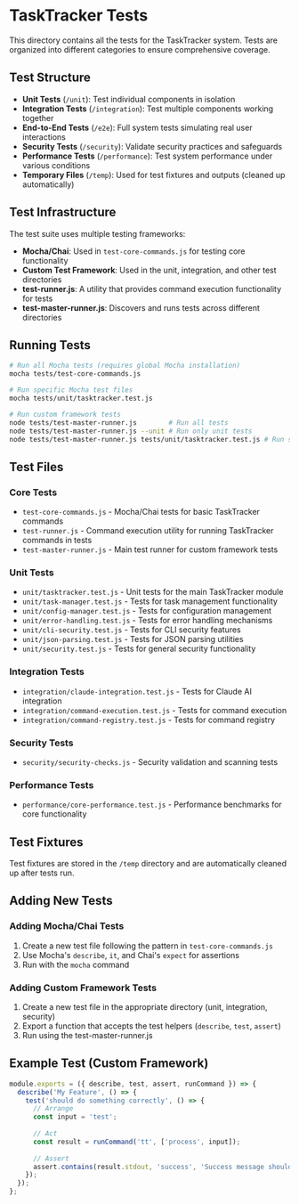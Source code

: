 # TaskTracker Tests

This directory contains all the tests for the TaskTracker system. Tests are organized into different categories to ensure comprehensive coverage.

## Test Structure

- **Unit Tests** (`/unit`): Test individual components in isolation
- **Integration Tests** (`/integration`): Test multiple components working together
- **End-to-End Tests** (`/e2e`): Full system tests simulating real user interactions
- **Security Tests** (`/security`): Validate security practices and safeguards
- **Performance Tests** (`/performance`): Test system performance under various conditions
- **Temporary Files** (`/temp`): Used for test fixtures and outputs (cleaned up automatically)

## Test Infrastructure

The test suite uses multiple testing frameworks:

- **Mocha/Chai**: Used in `test-core-commands.js` for testing core functionality
- **Custom Test Framework**: Used in the unit, integration, and other test directories
- **test-runner.js**: A utility that provides command execution functionality for tests
- **test-master-runner.js**: Discovers and runs tests across different directories

## Running Tests

```bash
# Run all Mocha tests (requires global Mocha installation)
mocha tests/test-core-commands.js

# Run specific Mocha test files
mocha tests/unit/tasktracker.test.js

# Run custom framework tests
node tests/test-master-runner.js        # Run all tests
node tests/test-master-runner.js --unit # Run only unit tests
node tests/test-master-runner.js tests/unit/tasktracker.test.js # Run specific test file
```

## Test Files

### Core Tests

- `test-core-commands.js` - Mocha/Chai tests for basic TaskTracker commands
- `test-runner.js` - Command execution utility for running TaskTracker commands in tests
- `test-master-runner.js` - Main test runner for custom framework tests

### Unit Tests

- `unit/tasktracker.test.js` - Unit tests for the main TaskTracker module
- `unit/task-manager.test.js` - Tests for task management functionality
- `unit/config-manager.test.js` - Tests for configuration management
- `unit/error-handling.test.js` - Tests for error handling mechanisms
- `unit/cli-security.test.js` - Tests for CLI security features
- `unit/json-parsing.test.js` - Tests for JSON parsing utilities
- `unit/security.test.js` - Tests for general security functionality

### Integration Tests

- `integration/claude-integration.test.js` - Tests for Claude AI integration
- `integration/command-execution.test.js` - Tests for command execution
- `integration/command-registry.test.js` - Tests for command registry

### Security Tests

- `security/security-checks.js` - Security validation and scanning tests

### Performance Tests

- `performance/core-performance.test.js` - Performance benchmarks for core functionality

## Test Fixtures

Test fixtures are stored in the `/temp` directory and are automatically cleaned up after tests run.

## Adding New Tests

### Adding Mocha/Chai Tests

1. Create a new test file following the pattern in `test-core-commands.js`
2. Use Mocha's `describe`, `it`, and Chai's `expect` for assertions
3. Run with the `mocha` command

### Adding Custom Framework Tests

1. Create a new test file in the appropriate directory (unit, integration, security)
2. Export a function that accepts the test helpers (`describe`, `test`, `assert`)
3. Run using the test-master-runner.js

## Example Test (Custom Framework)

```javascript
module.exports = ({ describe, test, assert, runCommand }) => {
  describe('My Feature', () => {
    test('should do something correctly', () => {
      // Arrange
      const input = 'test';
      
      // Act
      const result = runCommand('tt', ['process', input]);
      
      // Assert
      assert.contains(result.stdout, 'success', 'Success message should be shown');
    });
  });
}; 